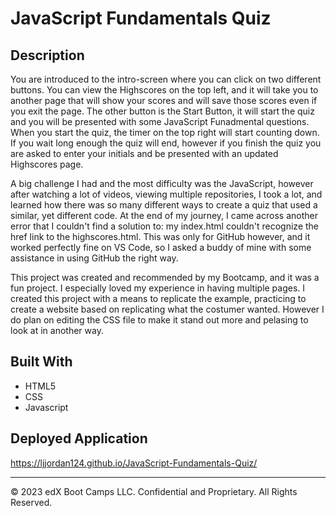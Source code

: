 # JavaScript Fundamentals Quiz

## Description

You are introduced to the intro-screen where you can click on two different buttons. You can view the Highscores on the top left, and it will take you to another page that will show your scores and will save those scores even if you exit the page. The other button is the Start Button, it will start the quiz and you will be presented with some JavaScript Funadmental questions. When you start the quiz, the timer on the top right will start counting down. If you wait long enough the quiz will end, however if you finish the quiz you are asked to enter your initials and be presented with an updated Highscores page.

A big challenge I had and the most difficulty was the JavaScript, however after watching a lot of videos, viewing multiple repositories, I took a lot, and learned how there was so many different ways to create a quiz that used a similar, yet different code. At the end of my journey, I came across another error that I couldn't find a solution to: my index.html couldn't recognize the href link to the highscores.html. This was only for GitHub however, and it worked perfectly fine on VS Code, so I asked a buddy of mine with some assistance in using GitHub the right way.

This project was created and recommended by my Bootcamp, and it was a fun project. I especially loved my experience in having multiple pages. I created this project with a means to replicate the example, practicing to create a website based on replicating what the costumer wanted. However I do plan on editing the CSS file to make it stand out more and pelasing to look at in another way.

## Built With

* HTML5
* CSS
* Javascript

## Deployed Application

https://ljjordan124.github.io/JavaScript-Fundamentals-Quiz/

---

© 2023 edX Boot Camps LLC. Confidential and Proprietary. All Rights Reserved.
